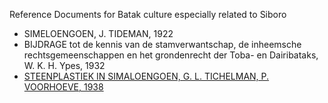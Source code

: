 Reference Documents for Batak culture especially related to Siboro

* SIMELOENGOEN, J. TIDEMAN, 1922
* BIJDRAGE tot de kennis van de stamverwantschap, de inheemsche rechtsgemeenschappen en het grondenrecht der Toba- en Dairibataks, W. K. H. Ypes, 1932
* [STEENPLASTIEK IN SIMALOENGOEN, G. L. TICHELMAN, P. VOORHOEVE, 1938](gltichelman-steenplastiekensimaloengoen-1938/)
